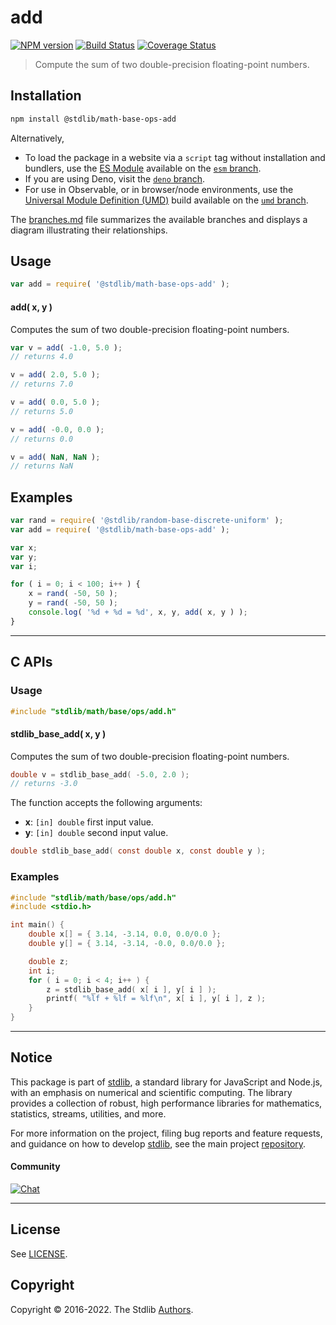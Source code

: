 <!--

@license Apache-2.0

Copyright (c) 2021 The Stdlib Authors.

Licensed under the Apache License, Version 2.0 (the "License");
you may not use this file except in compliance with the License.
You may obtain a copy of the License at

   http://www.apache.org/licenses/LICENSE-2.0

Unless required by applicable law or agreed to in writing, software
distributed under the License is distributed on an "AS IS" BASIS,
WITHOUT WARRANTIES OR CONDITIONS OF ANY KIND, either express or implied.
See the License for the specific language governing permissions and
limitations under the License.

-->

# add

[![NPM version][npm-image]][npm-url] [![Build Status][test-image]][test-url] [![Coverage Status][coverage-image]][coverage-url] <!-- [![dependencies][dependencies-image]][dependencies-url] -->

> Compute the sum of two double-precision floating-point numbers.

<!-- Section to include introductory text. Make sure to keep an empty line after the intro `section` element and another before the `/section` close. -->

<section class="intro">

</section>

<!-- /.intro -->

<!-- Package usage documentation. -->

<section class="installation">

## Installation

```bash
npm install @stdlib/math-base-ops-add
```

Alternatively,

-   To load the package in a website via a `script` tag without installation and bundlers, use the [ES Module][es-module] available on the [`esm` branch][esm-url].
-   If you are using Deno, visit the [`deno` branch][deno-url].
-   For use in Observable, or in browser/node environments, use the [Universal Module Definition (UMD)][umd] build available on the [`umd` branch][umd-url].

The [branches.md][branches-url] file summarizes the available branches and displays a diagram illustrating their relationships.

</section>

<section class="usage">

## Usage

```javascript
var add = require( '@stdlib/math-base-ops-add' );
```

#### add( x, y )

Computes the sum of two double-precision floating-point numbers.

```javascript
var v = add( -1.0, 5.0 );
// returns 4.0

v = add( 2.0, 5.0 );
// returns 7.0

v = add( 0.0, 5.0 );
// returns 5.0

v = add( -0.0, 0.0 );
// returns 0.0

v = add( NaN, NaN );
// returns NaN
```

</section>

<!-- /.usage -->

<!-- Package usage notes. Make sure to keep an empty line after the `section` element and another before the `/section` close. -->

<section class="notes">

</section>

<!-- /.notes -->

<!-- Package usage examples. -->

<section class="examples">

## Examples

<!-- eslint no-undef: "error" -->

```javascript
var rand = require( '@stdlib/random-base-discrete-uniform' );
var add = require( '@stdlib/math-base-ops-add' );

var x;
var y;
var i;

for ( i = 0; i < 100; i++ ) {
    x = rand( -50, 50 );
    y = rand( -50, 50 );
    console.log( '%d + %d = %d', x, y, add( x, y ) );
}
```

</section>

<!-- /.examples -->

<!-- C interface documentation. -->

* * *

<section class="c">

## C APIs

<!-- Section to include introductory text. Make sure to keep an empty line after the intro `section` element and another before the `/section` close. -->

<section class="intro">

</section>

<!-- /.intro -->

<!-- C usage documentation. -->

<section class="usage">

### Usage

```c
#include "stdlib/math/base/ops/add.h"
```

#### stdlib_base_add( x, y )

Computes the sum of two double-precision floating-point numbers.

```c
double v = stdlib_base_add( -5.0, 2.0 );
// returns -3.0
```

The function accepts the following arguments:

-   **x**: `[in] double` first input value.
-   **y**: `[in] double` second input value.

```c
double stdlib_base_add( const double x, const double y );
```

</section>

<!-- /.usage -->

<!-- C API usage notes. Make sure to keep an empty line after the `section` element and another before the `/section` close. -->

<section class="notes">

</section>

<!-- /.notes -->

<!-- C API usage examples. -->

<section class="examples">

### Examples

```c
#include "stdlib/math/base/ops/add.h"
#include <stdio.h>

int main() {
    double x[] = { 3.14, -3.14, 0.0, 0.0/0.0 };
    double y[] = { 3.14, -3.14, -0.0, 0.0/0.0 };

    double z;
    int i;
    for ( i = 0; i < 4; i++ ) {
        z = stdlib_base_add( x[ i ], y[ i ] );
        printf( "%lf + %lf = %lf\n", x[ i ], y[ i ], z );
    }
}
```

</section>

<!-- /.examples -->

</section>

<!-- /.c -->

<!-- Section for related `stdlib` packages. Do not manually edit this section, as it is automatically populated. -->

<section class="related">

</section>

<!-- /.related -->

<!-- Section for all links. Make sure to keep an empty line after the `section` element and another before the `/section` close. -->


<section class="main-repo" >

* * *

## Notice

This package is part of [stdlib][stdlib], a standard library for JavaScript and Node.js, with an emphasis on numerical and scientific computing. The library provides a collection of robust, high performance libraries for mathematics, statistics, streams, utilities, and more.

For more information on the project, filing bug reports and feature requests, and guidance on how to develop [stdlib][stdlib], see the main project [repository][stdlib].

#### Community

[![Chat][chat-image]][chat-url]

---

## License

See [LICENSE][stdlib-license].


## Copyright

Copyright &copy; 2016-2022. The Stdlib [Authors][stdlib-authors].

</section>

<!-- /.stdlib -->

<!-- Section for all links. Make sure to keep an empty line after the `section` element and another before the `/section` close. -->

<section class="links">

[npm-image]: http://img.shields.io/npm/v/@stdlib/math-base-ops-add.svg
[npm-url]: https://npmjs.org/package/@stdlib/math-base-ops-add

[test-image]: https://github.com/stdlib-js/math-base-ops-add/actions/workflows/test.yml/badge.svg?branch=main
[test-url]: https://github.com/stdlib-js/math-base-ops-add/actions/workflows/test.yml?query=branch:main

[coverage-image]: https://img.shields.io/codecov/c/github/stdlib-js/math-base-ops-add/main.svg
[coverage-url]: https://codecov.io/github/stdlib-js/math-base-ops-add?branch=main

<!--

[dependencies-image]: https://img.shields.io/david/stdlib-js/math-base-ops-add.svg
[dependencies-url]: https://david-dm.org/stdlib-js/math-base-ops-add/main

-->

[chat-image]: https://img.shields.io/gitter/room/stdlib-js/stdlib.svg
[chat-url]: https://gitter.im/stdlib-js/stdlib/

[stdlib]: https://github.com/stdlib-js/stdlib

[stdlib-authors]: https://github.com/stdlib-js/stdlib/graphs/contributors

[umd]: https://github.com/umdjs/umd
[es-module]: https://developer.mozilla.org/en-US/docs/Web/JavaScript/Guide/Modules

[deno-url]: https://github.com/stdlib-js/math-base-ops-add/tree/deno
[umd-url]: https://github.com/stdlib-js/math-base-ops-add/tree/umd
[esm-url]: https://github.com/stdlib-js/math-base-ops-add/tree/esm
[branches-url]: https://github.com/stdlib-js/math-base-ops-add/blob/main/branches.md

[stdlib-license]: https://raw.githubusercontent.com/stdlib-js/math-base-ops-add/main/LICENSE

</section>

<!-- /.links -->
